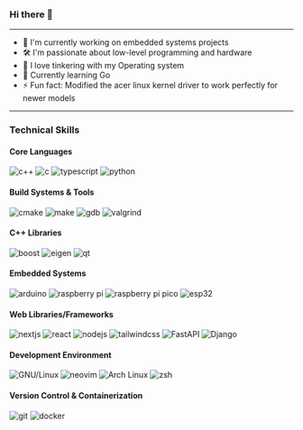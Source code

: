 ### Hi there 👋
<!--
**ZaneFerns360/ZaneFerns360** is a ✨ *special* ✨ repository because its `README.md` (this file) appears on your GitHub profile.
--->
---
- 🔭 I'm currently working on embedded systems projects
- 🛠️ I'm passionate about low-level programming and hardware
- 🤖 I love tinkering with my Operating system
- 💭 Currently learning Go
- ⚡ Fun fact: Modified the acer linux kernel driver to work perfectly for newer models
---
### Technical Skills
#### Core Languages
<p>
  <img src="https://img.shields.io/badge/C++-00599C?style=for-the-badge&logo=cplusplus&logoColor=white" alt="c++">
  <img src="https://img.shields.io/badge/c-%2300599C.svg?style=for-the-badge&logo=c&logoColor=white" alt="c">
  <img src="https://img.shields.io/badge/TypeScript-3178C6?style=for-the-badge&logo=typescript&logoColor=white" alt="typescript">
  <img src="https://img.shields.io/badge/Python-14354C?style=for-the-badge&logo=python&logoColor=yellow" alt="python">
</p>

#### Build Systems & Tools
<p>
  <img src="https://img.shields.io/badge/CMake-064F8C?style=for-the-badge&logo=cmake&logoColor=white" alt="cmake">
  <img src="https://img.shields.io/badge/Make-A42E2B?style=for-the-badge&logo=gnu&logoColor=white" alt="make">
  <img src="https://img.shields.io/badge/GDB-A42E2B?style=for-the-badge&logo=gnu&logoColor=white" alt="gdb">
  <img src="https://img.shields.io/badge/Valgrind-000000?style=for-the-badge&logo=v&logoColor=white" alt="valgrind">
</p>

#### C++ Libraries
<p>
  <img src="https://img.shields.io/badge/Boost-000000?style=for-the-badge&logo=boost&logoColor=white" alt="boost">
  <img src="https://img.shields.io/badge/Eigen-00599C?style=for-the-badge&logo=cpp&logoColor=white" alt="eigen">
  <img src="https://img.shields.io/badge/Qt-41CD52?style=for-the-badge&logo=qt&logoColor=white" alt="qt">
</p>

#### Embedded Systems
<p>
  <img src="https://img.shields.io/badge/Arduino-00979D?style=for-the-badge&logo=arduino&logoColor=white" alt="arduino">
  <img src="https://img.shields.io/badge/Raspberry%20Pi-A22846?style=for-the-badge&logo=raspberrypi&logoColor=white" alt="raspberry pi">
  <img src="https://img.shields.io/badge/Raspberry%20Pi%20Pico-A22846?style=for-the-badge&logo=raspberrypi&logoColor=white" alt="raspberry pi pico">
  <img src="https://img.shields.io/badge/ESP32-E7352C?style=for-the-badge&logo=espressif&logoColor=white" alt="esp32">
</p>

#### Web Libraries/Frameworks
<p>
  <img src="https://img.shields.io/badge/Next.js-000000.svg?style=for-the-badge&logo=Next.js&labelColor=000000" alt="nextjs">
  <img src="https://img.shields.io/badge/react-%2320232a.svg?style=for-the-badge&logo=react&logoColor=%2361DAFB" alt="react">
  <img src="https://img.shields.io/badge/Node.js-43853D?style=for-the-badge&logo=node.js&logoColor=white" alt="nodejs">
  <img src="https://img.shields.io/badge/tailwindcss-%2338B2AC.svg?style=for-the-badge&logo=tailwind-css&logoColor=white" alt="tailwindcss">
  <img src="https://img.shields.io/badge/FastAPI-005571?style=for-the-badge&logo=fastapi&logoColor=white" alt="FastAPI">
  <img src="https://img.shields.io/badge/Django-092E20?style=for-the-badge&logo=django&logoColor=white" alt="Django">
</p>

#### Development Environment
<p>
  <img src="https://img.shields.io/badge/GNU%2FLinux-FCC624?style=for-the-badge&logo=linux&logoColor=black" alt="GNU/Linux">
  <img src="https://img.shields.io/badge/NeoVim-%2357A143.svg?&style=for-the-badge&logo=neovim&logoColor=white" alt="neovim">
  <img src="https://img.shields.io/badge/Arch_Linux-1793D1?style=for-the-badge&logo=arch-linux&logoColor=white" alt="Arch Linux">
  <img src="https://img.shields.io/badge/zsh-F15A24?style=for-the-badge&logo=zsh&logoColor=white" alt="zsh">
</p>

#### Version Control & Containerization
<p>
  <img src="https://img.shields.io/badge/git-%23F05033.svg?style=for-the-badge&logo=git&logoColor=white" alt="git">
  <img src="https://img.shields.io/badge/docker-2496ED?style=for-the-badge&logo=docker&logoColor=white" alt="docker">
</p>
